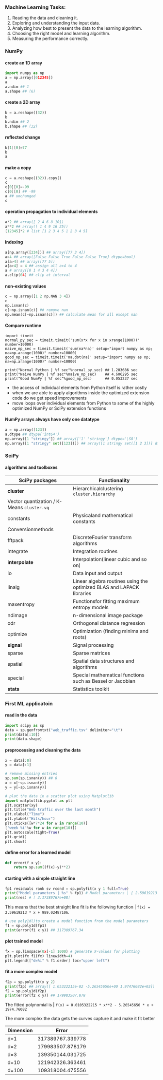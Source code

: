 ### Machine Learning Tasks:

1. Reading the data and cleaning it.
2. Exploring and understanding the input data.
3. Analyzing how best to present the data to the learning algorithm.
4. Choosing the right model and learning algorithm.
5. Measuring the performance correctly.

### NumPy

#### create an 1D array

```python
import numpy as np
a = np.array([012345])
a
a.ndim ## 1
a.shape ## (6)
```

#### create a 2D array

```python
b = a.reshape((32))
b
b.ndim ## 2
b.shape ## (32)
```

#### reflected change

```python
b[1][0]=77
b
a
```

#### make a copy

```python
c = a.reshape((32)).copy()
c
c[0][0]=-99
c[0][0] ## -99
a ## unchanged
c
```

#### operation propagation to individual elements

```python
a*2 ## array([ 2 4 6 8 10])
a**2 ## array([ 1 4 9 16 25])
[12345]*2 # list [1 2 3 4 5 1 2 3 4 5]
```

#### indexing

```python
a[np.array([234])] ## array([77 3 4])
a>4 ## array([False False True False False True] dtype=bool)
a[a>4] ## array([77 5])
a[a>4] = 4 ## assign all a>4 to 4
a # array([0 1 4 3 4 4])
a.clip(04) ## clip at interval
```

#### non-existing values

```python
c = np.array([1 2 np.NAN 3 4])
c
np.isnan(c)
c[~np.isnan(c)] ## remove nan
np.mean(c[~np.isnan(c)]) ## calculate mean for all except nan
```

#### Compare runtime

```pyton
import timeit
normal_py_sec = timeit.timeit('sum(x*x for x in xrange(1000))' number=10000)
naive_np_sec = timeit.timeit('sum(na*na)' setup="import numpy as np; na=np.arange(1000)" number=10000)
good_np_sec = timeit.timeit('na.dot(na)' setup="import numpy as np; na=np.arange(1000)" number=10000)

print("Normal Python | %f sec"%normal_py_sec) ## 1.203686 sec
print("Naive NumPy | %f sec"%naive_np_sec)    ## 4.606295 sec
print("Good NumPy | %f sec"%good_np_sec)      ## 0.053237 sec
```

- the access of individual elements from Python itself is rather costly
- when we are able to apply algorithms inside the optimized extension code do we get speed improvements
- move loops over individual elements from Python to some of the highly optimized NumPy or SciPy extension functions

#### NumPy arrays always have only one datatype

```python
a = np.array([123])
a.dtype ## dtype('int64')
np.array([1 "stringy"]) ## array(['1' 'stringy'] dtype='|S8')
np.array([1 "stringy" set([123])]) ## array([1 stringy set([1 2 3])] dtype=object)
```

### SciPy

#### algorithms and toolboxes

SciPy packages | Functionality
--- | ---
**cluster** | Hierarchicalclustering `cluster.hierarchy`
 | Vector quantization / K-Means `cluster.vq`
constants | Physicaland mathematical constants
 | Conversionmethods
fftpack | DiscreteFourier transform algorithms
integrate | Integration routines
**interpolate** | Interpolation(linear cubic and so on)
io | Data input and output
linalg | Linear algebra routines using the optimized BLAS and LAPACK libraries
maxentropy | Functionsfor fitting maximum entropy models
ndimage | n-dimensional image package
odr | Orthogonal distance regression
optimize | Optimization (finding minima and roots)
**signal** | Signal processing
sparse | Sparse matrices
spatial | Spatial data structures and algorithms
special | Special mathematical functions such as Bessel or Jacobian
**stats** | Statistics toolkit

### First ML applicatoin

#### read in the data

```python
import scipy as sp
data = sp.genfromtxt("web_traffic.tsv" delimiter="\t")
print(data[:10])
print(data.shape)
```

#### preprocessing and cleaning the data

```python
x = data[:0]
y = data[:1]

# remove missing entries
sp.sum(sp.isnan(y)) ## 8
x = x[~sp.isnan(y)]
y = y[~sp.isnan(y)]

# plot the data in a scatter plot using Matplotlib
import matplotlib.pyplot as plt
plt.scatter(xy)
plt.title("Web traffic over the last month")
plt.xlabel("Time")
plt.ylabel("Hits/hour")
plt.xticks([w*7*24 for w in range(10)] 
['week %i'%w for w in range(10)])
plt.autoscale(tight=True)
plt.grid()
plt.show()
```

#### define error for a learned model

```python
def error(f x y):
	return sp.sum((f(x)-y)**2)
```

#### starting with a simple straight line

```python
fp1 residuals rank sv rcond = sp.polyfit(x y 1 full=True)
print("Model parameters | %s" % fp1) # Model parameters | [ 2.59619213 989.02487106]
print(res) # [ 3.17389767e+08]
```

This means that the best straight line fit is the following function | `f(x) = 2.59619213 * x + 989.02487106`.

```python
# use poly1d()to create a model function from the model parameters
f1 = sp.poly1d(fp1)
print(error(f1 x y)) ## 317389767.34
```

#### plot trained model

```python
fx = sp.linspace(0x[-1] 1000) # generate X-values for plotting
plt.plot(fx f1(fx) linewidth=4)
plt.legend(["d=%i" % f1.order] loc="upper left")
```

#### fit a more complex model

```python
f2p = sp.polyfit(x y 2)
print(f2p) ## array([ 1.05322215e-02 -5.26545650e+00 1.97476082e+03])
f2 = sp.poly1d(f2p)
print(error(f2 x y)) ## 179983507.878
```

The fitted polynomial is | `f(x) = 0.0105322215 * x**2 - 5.26545650 * x + 1974.76082`

The more complex the data gets the curves capture it and make it fit better

Dimension | Error
--- | ---
d=1 |  317389767.339778
d=2 | 179983507.878179
d=3 | 139350144.031725
d=10 | 121942326.363461
d=100 | 109318004.475556
